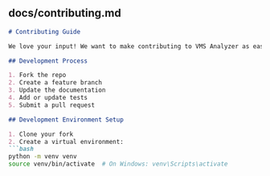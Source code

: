 ## docs/contributing.md
```markdown
# Contributing Guide

We love your input! We want to make contributing to VMS Analyzer as easy and transparent as possible.

## Development Process

1. Fork the repo
2. Create a feature branch
3. Update the documentation
4. Add or update tests
5. Submit a pull request

## Development Environment Setup

1. Clone your fork
2. Create a virtual environment:
```bash
python -m venv venv
source venv/bin/activate  # On Windows: venv\Scripts\activate
